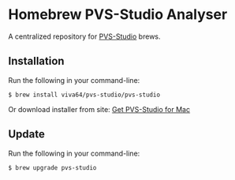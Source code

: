 # Homebrew PVS-Studio Analyser

A centralized repository for [PVS-Studio](https://www.viva64.com/en/pvs-studio/) brews.

## Installation

Run the following in your command-line:

```
$ brew install viva64/pvs-studio/pvs-studio
```

Or download installer from site: [Get PVS-Studio for Mac](https://www.viva64.com/en/pvs-studio-download-mac/)

## Update

Run the following in your command-line:

```
$ brew upgrade pvs-studio
```
